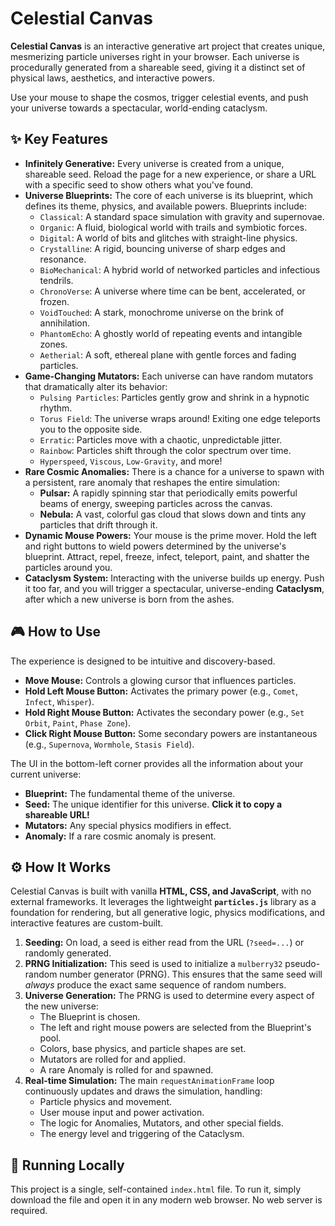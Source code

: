 # Celestial Canvas

**Celestial Canvas** is an interactive generative art project that creates unique, mesmerizing particle universes right in your browser. Each universe is procedurally generated from a shareable seed, giving it a distinct set of physical laws, aesthetics, and interactive powers.

Use your mouse to shape the cosmos, trigger celestial events, and push your universe towards a spectacular, world-ending cataclysm.

## ✨ Key Features

*   **Infinitely Generative:** Every universe is created from a unique, shareable seed. Reload the page for a new experience, or share a URL with a specific seed to show others what you've found.
*   **Universe Blueprints:** The core of each universe is its blueprint, which defines its theme, physics, and available powers. Blueprints include:
    *   `Classical`: A standard space simulation with gravity and supernovae.
    *   `Organic`: A fluid, biological world with trails and symbiotic forces.
    *   `Digital`: A world of bits and glitches with straight-line physics.
    *   `Crystalline`: A rigid, bouncing universe of sharp edges and resonance.
    *   `BioMechanical`: A hybrid world of networked particles and infectious tendrils.
    *   `ChronoVerse`: A universe where time can be bent, accelerated, or frozen.
    *   `VoidTouched`: A stark, monochrome universe on the brink of annihilation.
    *   `PhantomEcho`: A ghostly world of repeating events and intangible zones.
    *   `Aetherial`: A soft, ethereal plane with gentle forces and fading particles.
*   **Game-Changing Mutators:** Each universe can have random mutators that dramatically alter its behavior:
    *   `Pulsing Particles`: Particles gently grow and shrink in a hypnotic rhythm.
    *   `Torus Field`: The universe wraps around! Exiting one edge teleports you to the opposite side.
    *   `Erratic`: Particles move with a chaotic, unpredictable jitter.
    *   `Rainbow`: Particles shift through the color spectrum over time.
    *   `Hyperspeed`, `Viscous`, `Low-Gravity`, and more!
*   **Rare Cosmic Anomalies:** There is a chance for a universe to spawn with a persistent, rare anomaly that reshapes the entire simulation:
    *   **Pulsar:** A rapidly spinning star that periodically emits powerful beams of energy, sweeping particles across the canvas.
    *   **Nebula:** A vast, colorful gas cloud that slows down and tints any particles that drift through it.
*   **Dynamic Mouse Powers:** Your mouse is the prime mover. Hold the left and right buttons to wield powers determined by the universe's blueprint. Attract, repel, freeze, infect, teleport, paint, and shatter the particles around you.
*   **Cataclysm System:** Interacting with the universe builds up energy. Push it too far, and you will trigger a spectacular, universe-ending **Cataclysm**, after which a new universe is born from the ashes.

## 🎮 How to Use

The experience is designed to be intuitive and discovery-based.

*   **Move Mouse:** Controls a glowing cursor that influences particles.
*   **Hold Left Mouse Button:** Activates the primary power (e.g., `Comet`, `Infect`, `Whisper`).
*   **Hold Right Mouse Button:** Activates the secondary power (e.g., `Set Orbit`, `Paint`, `Phase Zone`).
*   **Click Right Mouse Button:** Some secondary powers are instantaneous (e.g., `Supernova`, `Wormhole`, `Stasis Field`).

The UI in the bottom-left corner provides all the information about your current universe:
*   **Blueprint:** The fundamental theme of the universe.
*   **Seed:** The unique identifier for this universe. **Click it to copy a shareable URL!**
*   **Mutators:** Any special physics modifiers in effect.
*   **Anomaly:** If a rare cosmic anomaly is present.

## ⚙️ How It Works

Celestial Canvas is built with vanilla **HTML, CSS, and JavaScript**, with no external frameworks. It leverages the lightweight **`particles.js`** library as a foundation for rendering, but all generative logic, physics modifications, and interactive features are custom-built.

1.  **Seeding:** On load, a seed is either read from the URL (`?seed=...`) or randomly generated.
2.  **PRNG Initialization:** This seed is used to initialize a `mulberry32` pseudo-random number generator (PRNG). This ensures that the same seed will *always* produce the exact same sequence of random numbers.
3.  **Universe Generation:** The PRNG is used to determine every aspect of the new universe:
    *   The Blueprint is chosen.
    *   The left and right mouse powers are selected from the Blueprint's pool.
    *   Colors, base physics, and particle shapes are set.
    *   Mutators are rolled for and applied.
    *   A rare Anomaly is rolled for and spawned.
4.  **Real-time Simulation:** The main `requestAnimationFrame` loop continuously updates and draws the simulation, handling:
    *   Particle physics and movement.
    *   User mouse input and power activation.
    *   The logic for Anomalies, Mutators, and other special fields.
    *   The energy level and triggering of the Cataclysm.

## 🚀 Running Locally

This project is a single, self-contained `index.html` file. To run it, simply download the file and open it in any modern web browser. No web server is required.
